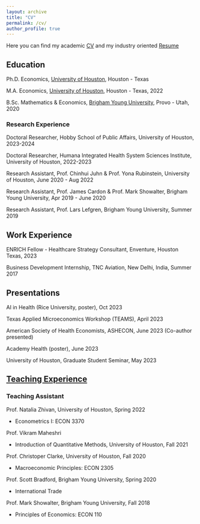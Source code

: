 ```yaml
---
layout: archive
title: "CV"
permalink: /cv/
author_profile: true
---
```


Here you can find my academic <a href="/files/cv_web.pdf">CV</a> and my industry oriented <a href="/files/Holbrook.Jordan.Resume.07.2023_web.pdf">Resume</a>

Education
------

Ph.D. Economics, [University of Houston](https://www.uh.edu/class/economics/), Houston - Texas

M.A. Economics, [University of Houston](https://www.uh.edu/class/economics/), Houston - Texas, 2022

B.Sc. Mathematics & Economics, [Brigham Young University](https://www.byu.edu/), Provo - Utah, 2020

### Research Experience

Doctoral Researcher, Hobby School of Public Affairs, University of Houston, 2023-2024

Doctoral Researcher, Humana Integrated Health System Sciences Institute, University of Houston, 2022-2023

Research Assistant, Prof. Chinhui Juhn & Prof. Yona Rubinstein, University of Houston, June 2020 - Aug 2022

Research Assistant, Prof. James Cardon & Prof. Mark Showalter, Brigham Young University, Apr 2019 - June 2020

Research Assistant, Prof. Lars Lefgren, Brigham Young University, Summer 2019

Work Experience 
------ 

ENRICH Fellow - Healthcare Strategy Consultant, Enventure, Houston Texas, 2023

Business Development Internship, TNC Aviation, New Delhi, India, Summer 2017


Presentations
------

AI in Health (Rice University, poster), Oct 2023

Texas Applied Microeconomics Workshop (TEAMS), April 2023

American Society of Health Economists, ASHECON, June 2023 (Co-author presented)

Academy Health (poster), June 2023

University of Houston, Graduate Student Seminar, May 2023


[Teaching Experience](https://jordanholbrook.github.io/teaching/) 
------

 
### Teaching Assistant 

Prof. Natalia Zhivan, University of Houston, Spring 2022
* Econometrics I: ECON 3370 

Prof. Vikram Maheshri
* Introduction of Quantitative Methods, University of Houston, Fall 2021

Prof. Christoper Clarke, University of Houston, Fall 2020
* Macroeconomic Principles: ECON 2305

Prof. Scott Bradford, Brigham Young University, Spring 2020
* International Trade

Prof. Mark Showalter, Brigham Young University, Fall 2018
* Principles of Economics: ECON 110


